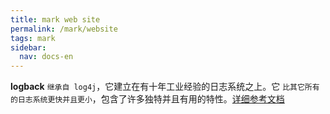 ```yaml
---
title: mark web site
permalink: /mark/website
tags: mark
sidebar:
  nav: docs-en
---
```


**logback** `继承自 log4j`，它建立在有十年工业经验的日志系统之上。它 `比其它所有的日志系统更快并且更小`，包含了许多独特并且有用的特性。[详细参考文档](http://www.logback.cn)
